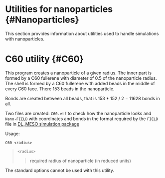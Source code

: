 # Utilities for nanoparticles {#Nanoparticles}

This section provides information about utilities used to handle
simulations with nanoparticles.

# C60 utility {#C60}

This program creates a nanoparticle of a given radius. The inner part is
formed by a C60 fullerene with diameter of 0.5 of the nanoparticle
radius. The shell is formed by a C60 fullerene with added beads in the
middle of every C60 face. There 153 beads in the nanoparticle.

Bonds are created between all beads, that is 153 * 152 / 2 = 11628 bonds
in all.

Two files are created: `C60.vtf` to check how the nanoparticle looks and
`Nano-FIELD` with coordinates and bonds in the format required by the
`FIELD` file in
[DL_MESO simulation package](http://www.scd.stfc.ac.uk//research/app/ccg/software/DL_MESO/40694.aspx)

Usage:

`C60 <radius>`

> `<radius>`
> > required radius of nanoparticle (in reduced units)

The standard options cannot be used with this utility.
